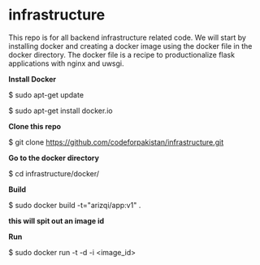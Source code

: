 infrastructure
==============

This repo is for all backend infrastructure related code. We will start by installing docker and creating a docker image using the docker file in the docker directory. The docker file is a recipe to productionalize flask applications with nginx and uwsgi.

**Install Docker**

$ sudo apt-get update

$ sudo apt-get install docker.io

**Clone this repo**

$ git clone https://github.com/codeforpakistan/infrastructure.git

**Go to the docker directory**

$ cd infrastructure/docker/

**Build**

$ sudo docker build -t="arizqi/app:v1" .

**this will spit out an image id**

**Run**

$ sudo docker run -t -d -i <image_id>





